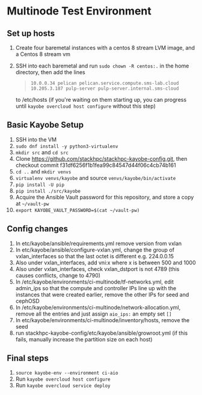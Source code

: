 # Multinode Test Environment 

## Set up hosts
1. Create four baremetal instances with a centos 8 stream LVM image, and a 
Centos 8 stream vm
2. SSH into each baremetal and run `sudo chown -R centos:.` in the home directory,
   then add the lines 
   >`10.0.0.34 pelican pelican.service.compute.sms-lab.cloud`  
   >`10.205.3.187 pulp-server pulp-server.internal.sms-cloud`  

   to /etc/hosts (if you're waiting on them starting up, you can progress until 
   `kayobe overcloud host configure` without this step)

## Basic Kayobe Setup
1. SSH into the VM
1. `sudo dnf install -y python3-virtualenv`
1. `mkdir src` and `cd src`
1. Clone https://github.com/stackhpc/stackhpc-kayobe-config.git, then checkout
   commit f31df6256f1b1fea99c84547d44f06c4cb74b161 
1. `cd ..` and `mkdir venvs`
1. `virtualenv venvs/kayobe` and source `venvs/kayobe/bin/activate`
1. `pip install -U pip`
1. `pip install ./src/kayobe`
1. Acquire the Ansible Vault password for this repository, and store a copy at
``~/vault-pw``
1. `export KAYOBE_VAULT_PASSWORD=$(cat ~/vault-pw)`

## Config changes
1. In etc/kayobe/ansible/requirements.yml remove version from vxlan
4. In etc/kayobe/ansible/configure-vxlan.yml, change the group of
vxlan_interfaces so that the last octet is different e.g. 224.0.0.15
5. Also under vxlan_interfaces, add vni:x where x is between 500 and 1000
5. Also under vxlan_interfaces, check vxlan_dstport is not 4789 (this causes
conflicts, change to 4790)
6. In /etc/kayobe/environments/ci-multinode/tf-networks.yml, 
   edit admin_ips so that the compute and controller IPs line up with the 
   instances that were created earlier, remove the other IPs for seed and 
   cephOSD
7. In /etc/kayobe/environments/ci-multinode/network-allocation.yml, remove all
the entries and just assign `aio_ips:` an empty set `[]`
8. In etc/kayobe/environments/ci-multinode/inventory/hosts, remove the seed
9. run stackhpc-kayobe-config/etc/kayobe/ansible/growroot.yml (if this fails,
manually increase the partition size on each host)

## Final steps
1. `source kayobe-env --environment ci-aio`
10. Run `kayobe overcloud host configure`
11. Run `kayobe overcloud service deploy`
